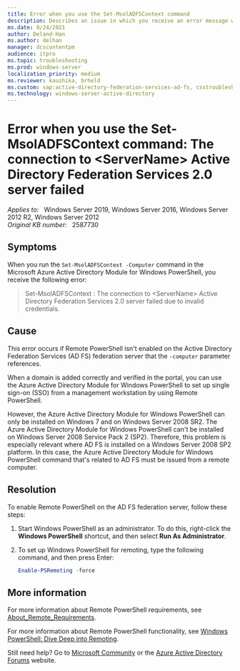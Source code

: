 ```yaml
---
title: Error when you use the Set-MsolADFSContext command
description: Describes an issue in which you receive an error message when you use the Set-MsolADFSContext command.
ms.date: 9/24/2021
author: Deland-Han
ms.author: delhan
manager: dcscontentpm
audience: itpro
ms.topic: troubleshooting
ms.prod: windows-server
localization_priority: medium
ms.reviewer: kaushika, brheld
ms.custom: sap:active-directory-federation-services-ad-fs, csstroubleshoot
ms.technology: windows-server-active-directory
---
```

# Error when you use the Set-MsolADFSContext command: The connection to \<ServerName> Active Directory Federation Services 2.0 server failed

_Applies to:_ &nbsp; Windows Server 2019, Windows Server 2016, Windows Server 2012 R2, Windows Server 2012  
_Original KB number:_ &nbsp; 2587730

## Symptoms

When you run the `Set-MsolADFSContext -Computer` command in the Microsoft Azure Active Directory Module for Windows PowerShell, you receive the following error:

> Set-MsolADFSContext : The connection to \<ServerName> Active Directory Federation Services 2.0 server failed due to invalid credentials.

## Cause

This error occurs if Remote PowerShell isn't enabled on the Active Directory Federation Services (AD FS) federation server that the `-computer` parameter references.

When a domain is added correctly and verified in the portal, you can use the Azure Active Directory Module for Windows PowerShell to set up single sign-on (SSO) from a management workstation by using Remote PowerShell.

However, the Azure Active Directory Module for Windows PowerShell can only be installed on Windows 7 and on Windows Server 2008 SR2. The Azure Active Directory Module for Windows PowerShell can't be installed on Windows Server 2008 Service Pack 2 (SP2). Therefore, this problem is especially relevant where AD FS is installed on a Windows Server 2008 SP2 platform. In this case, the Azure Active Directory Module for Windows PowerShell command that's related to AD FS must be issued from a remote computer.

## Resolution

To enable Remote PowerShell on the AD FS federation server, follow these steps:

1. Start Windows PowerShell as an administrator. To do this, right-click the **Windows PowerShell** shortcut, and then select **Run As Administrator**.

2. To set up Windows PowerShell for remoting, type the following command, and then press Enter:

    ```powershell
    Enable-PSRemoting -force
    ```

## More information

For more information about Remote PowerShell requirements, see [About_Remote_Requirements](/previous-versions/dd315349(v=technet.10)).

For more information about Remote PowerShell functionality, see [Windows PowerShell: Dive Deep into Remoting](/previous-versions/technet-magazine/gg981683(v=msdn.10)).

Still need help? Go to [Microsoft Community](https://answers.microsoft.com/) or the [Azure Active Directory Forums](https://social.msdn.microsoft.com/Forums) website.
